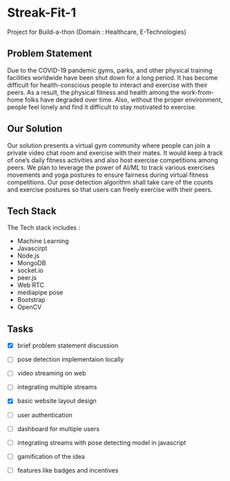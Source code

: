 # Streak-Fit-1
Project for Build-a-thon (Domain : Healthcare, E-Technologies)

## Problem Statement

Due to the COVID-19 pandemic gyms, parks, and other physical training facilities worldwide
have been shut down for a long period. It has become difficult for health-conscious people to
interact and exercise with their peers. As a result, the physical fitness and health among the
work-from-home folks have degraded over time. Also, without the proper environment, people
feel lonely and find it difficult to stay motivated to exercise. 

## Our Solution

Our solution presents a virtual gym community where people can join a private video chat room
and exercise with their mates. It would keep a track of one’s daily fitness activities and also host
exercise competitions among peers. We plan to leverage the power of AI/ML to track various
exercises movements and yoga postures to ensure fairness during virtual fitness competitions.
Our pose detection algorithm shall take care of the counts and exercise postures so that users
can freely exercise with their peers.

## Tech Stack

The Tech stack includes : 
- Machine Learning
- Javascirpt
- Node.js
- MongoDB
- socket.io
- peer.js
- Web RTC
- mediapipe pose
- Bootstrap
- OpenCV

## Tasks

- [x] brief problem statement discussion

- [ ] pose detection implementaion locally

- [ ] video streaming on web

- [ ] integrating multiple streams

- [x] basic website layout design

- [ ] user authentication

- [ ] dashboard for multiple users

- [ ] integrating streams with pose detecting model in javascript

- [ ] gamification of the idea

- [ ] features like badges and incentives
